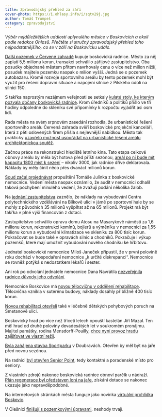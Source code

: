 ```yaml
---
title: Zpravodajský přehled za září
cover-photo: https://i.ohlasy.info/i/sqtv29j.jpg
author: Tomáš Trumpeš
category: zpravodajství
---
```


*Výběr nejdůležitějších událostí uplynulého měsíce v Boskovicích a okolí podle redakce Ohlasů. Přečtěte si stručný zpravodajský přehled toho nejpodstatnějšího, co se v září na Boskovicku událo.*

[Další pozemek v Červené zahradě](https://ohlasy.info/clanky/2016/09/cervenka-autobazar.html) kupuje boskovická radnice. Město za něj zaplatí 5,5 milionu korun, transakci schválilo zářijové zastupitelstvo. Oba posudky objednané městem přitom navrhovaly cenu o více než milion nižší, posudek majitele pozemku naopak o milion vyšší. Jedná se o pozemek autobazaru. Kromě rozvoje sportovního areálu by tento pozemek mohl být využit pro řešení dopravní situace a napojení silnice z Pilského údolí na silnici 150.

S takřka naprostým nezájmem veřejnosti se setkaly [kulaté stoly, ke kterým pozvala občany boskovická radnice](https://www.facebook.com/ohlasy/photos/a.785695738151210.1073741830.781692698551514/1086670581387056/?type=3&permPage=1). Krom úředníků a politiků přišlo ve tři hodiny odpoledne do skleníku své připomínky k rozpočtu vyjádřit asi osm lidí.

Rada města na svém srpnovém zasedání rozhodla, že urbanistické řešení sportovního areálu Červená zahrada svěří boskovické projekční kanceláři, která z pěti oslovených firem přišla s nejlevnější nabídkou. Město tak prakticky [uzavřelo možnost uspořádat na urbanistické řešení areálu architektonickou soutěž](https://ohlasy.info/clanky/2016/09/cervenka-soutez.html).

Začnou práce na rekonstrukci hlediště letního kina. Tato etapa celkové obnovy areálu by měla být hotova před příští sezónou, [areál po ní bude mít kapacitu 1800 míst k sezení](https://ohlasy.info/clanky/2016/09/letni-kino-kapacita.html) – nikoliv 3000, jak radnice dříve deklarovala. Náklady by měly činit něco přes dvanáct milionů korun. 

[Soud začal projednávat](https://ohlasy.info/clanky/2016/09/julinek-soud.html) propuštění Tomáše Julínka z boskovické nemocnice. Vedení města naopak oznámilo, že audit v nemocnici odhalil taková pochybení minulého vedení, že zvažují podání několika žalob.

Na [jednání zastupitelstva](https://ohlasy.info/clanky/2016/09/zastupitelstvo.html) zaznělo, že náklady na vybudování Centra polytechnického vzdělávání na Bílkově ulici v jámě po sportovní hale by se mohly z původních 35 milionů vyšplhat až na 65 milionů. Projekt má být takřka v plné výši financován z dotací.

Zastupitelstvo schválilo opravu domu Atosu na Masarykově náměstí za 1,6 milionu korun, rekonstrukci komínů, bojlerů a výměníku v nemocnici za 1,55 milionu korun a vybudování klimatizace ve skleníku za 800 tisíc korun. Pokračovat se bude také v opravách silnic a chodníků. Pokračuje i výkup pozemků, které mají umožnit vybudování nového chodníku ke hřbitovu.

Jednatel boskovické nemocnice Miloš Janeček připustil, že v první polovině roku dochází v hospodaření nemocnice „k určité diskrepanci“. Nemocnice se rovněž potýká s nedostatkem lékařů i sester.

Ani rok po odvolání jednatele nemocnice Dana Navrátila [nezveřejnila radnice důvody jeho odvolání](https://ohlasy.info/clanky/2016/09/nemocnice-jednatel.html). 

Nemocnice Boskovice má [novou tělocvičnu v oddělení rehabilitace](http://boskovice.cz/nova-telocvicna-v-oddeleni-rehabilitace/d-29080/p1=1019). Tělocvična vznikla v suterénu budovy, náklady dosáhly přibližně 400 tisíc korun.

[Novou rehabilitaci otevřeli](http://zrcadlo.net/clanky/Mali-pacienti-boskovicke-lecebny-ted-maji-rehabilitaci-v-nove-budove-3207/) také v léčebně dětských pohybových poruch na Smetanově ulici.

Boskovický hrad po více než třiceti letech opouští kastelán Jiří Mazal. Ten měl hrad od druhé poloviny devadesátých let v soukromém pronájmu. Majitel památky, rodina Mensdorff-Pouilly, [chce nyní provoz hradu zajišťovat ve vlastní režii](https://ohlasy.info/clanky/2016/09/rozhovor-bozek.html).

[Byla zahájena stavba Sportparku](http://boskovice.cz/stavba-sportparku-zahajena/d-29024/p1=1019) v Doubravách. Otevřen by měl být na jaře před novou sezónou.

Na radnici [byl otevřen Senior Point](http://boskovice.cz/senior-point-v-boskovicich-otevren/d-29087/p1=1019), tedy kontaktní a poradenské místo pro seniory.

Z vlastních zdrojů nakonec boskovická radnice obnoví parčík u nádraží. [Plán regenerace byl představen loni na jaře](https://ohlasy.info/clanky/2015/03/regenerace-parku.html), získání dotace se nakonec ukazuje jako nepravděpodobné.

Na internetových stránkách města funguje jako novinka [virtuální prohlídka Boskovic](http://boskovice.cz/html/soubory/virtualni_prohlidka/index.html).

V Olešnici [finišují s pozemkovými úpravami](https://ohlasy.info/clanky/2016/09/pozemkove-upravy.html), neshody trvají.

